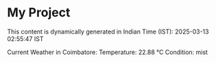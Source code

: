 # My Project

This content is dynamically generated in Indian Time (IST): 2025-03-13 02:55:47 IST


Current Weather in Coimbatore:
Temperature: 22.88 °C
Condition: mist
